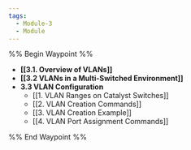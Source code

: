 ```yaml
---
tags:
  - Module-3
  - Module
---
```


%% Begin Waypoint %%
- **[[3.1. Overview of VLANs]]**
- **[[3.2 VLANs in a Multi-Switched Environment]]**
- **3.3 VLAN Configuration**
	- [[1. VLAN Ranges on Catalyst Switches]]
	- [[2. VLAN Creation Commands]]
	- [[3. VLAN Creation Example]]
	- [[4. VLAN Port Assignment Commands]]

%% End Waypoint %%